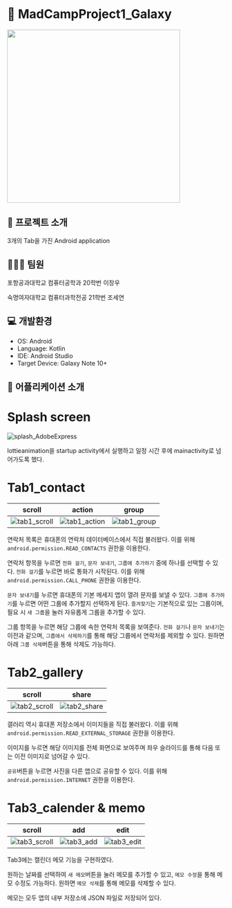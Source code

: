 # 🚀 MadCampProject1_Galaxy

<img src = "https://github.com/Gloveman/CampProject1/assets/135544903/e45b5365-059a-44de-b029-8a48dd86d7eb" height ="400" weight = "400"/>

## 🥨 프로젝트 소개
3개의 Tab을 가진 Android application

## 🧑🏻‍🚀 팀원
포항공과대학교 컴퓨터공학과 20학번 이창우

숙명여자대학교 컴퓨터과학전공 21학번 조세연

## 💻 개발환경
- OS: Android
- Language: Kotlin
- IDE: Android Studio
- Target Device: Galaxy Note 10+

## 📁 어플리케이션 소개

# Splash screen
![splash_AdobeExpress](https://github.com/Gloveman/CampProject1/assets/135544903/66eb195b-e91c-4ed3-8980-72eb86474a97)

lottieanimation을 startup activity에서 실행하고 일정 시간 후에 mainactivity로 넘어가도록 했다.

# Tab1_contact

|scroll|action|group|
|------|------|------|
|![tab1_scroll](https://github.com/Gloveman/CampProject1/assets/135544903/258962f8-d640-4417-b799-80ed2181efb1)|![tab1_action](https://github.com/Gloveman/CampProject1/assets/135544903/be5cac70-7851-4175-b1ed-051ac22306e4)|![tab1_group](https://github.com/Gloveman/CampProject1/assets/135544903/687a7f6c-3a70-4813-b29b-5909e94a3dfd)

연락처 목록은 휴대폰의 연락처 데이터베이스에서 직접 불러왔다. 이를 위해 ```android.permission.READ_CONTACTS``` 권한을 이용한다.

연락처 항목을 누르면 ```전화 걸기```, ```문자 보내기```, ```그룹에 추가하기``` 중에 하나를 선택할 수 있다. ```전화 걸기```를 누르면 바로 통화가 시작된다. 이를 위해 ```android.permission.CALL_PHONE``` 권한을 이용한다.

```문자 보내기```를 누르면 휴대폰의 기본 메세지 앱이 열려 문자를 보낼 수 있다.
```그룹에 추가하기```를 누르면 어떤 그룹에 추가할지 선택하게 된다. ```즐겨찾기```는 기본적으로 있는 그룹이며, 필요 시 ```새 그룹```을 눌러 자유롭게 그룹을 추가할 수 있다.

그룹 항목을 누르면 해당 그룹에 속한 연락처 목록을 보여준다. ```전화 걸기```나 ```문자 보내기```는 이전과 같으며, ```그룹에서 삭제하기```를 통해 해당 그룹에서 연락처를 제외할 수 있다. 원하면 아래 ```그룹 삭제```버튼을 통해 삭제도 가능하다.

# Tab2_gallery
|scroll|share|
|------|------|
![tab2_scroll](https://github.com/Gloveman/CampProject1/assets/135544903/b82532cb-f311-41e4-a6bf-7d04d6ba2865)|![tab2_share](https://github.com/Gloveman/CampProject1/assets/135544903/74660b38-09ab-4c7b-981d-2ff67281c451)|

갤러리 역시 휴대폰 저장소에서 이미지들을 직접 불러왔다. 이를 위해 ```android.permission.READ_EXTERNAL_STORAGE``` 권한을 이용한다.

이미지를 누르면 해당 이미지를 전체 화면으로 보여주며 좌우 슬라이드를 통해 다음 또는 이전 이미지로 넘어갈 수 있다.

```공유```버튼을 누르면 사진을 다른 앱으로 공유할 수 있다. 이를 위해 ```android.permission.INTERNET``` 권한을 이용한다.

# Tab3_calender & memo
|scroll|add|edit|
|------|------|------|
|![tab3_scroll](https://github.com/Gloveman/CampProject1/assets/135544903/f6efd06d-4ae5-433b-ab24-1406f5e6f855)|![tab3_add](https://github.com/Gloveman/CampProject1/assets/135544903/6aaa9fbb-828d-409c-81a6-ccf20df674e3)|![tab3_edit](https://github.com/Gloveman/CampProject1/assets/135544903/d4009b0f-d414-4aa0-aba5-a6a2f931a5b8)|

Tab3에는 캘린더 메모 기능을 구현하였다.

원하는 날짜를 선택하여 ```새 메모```버튼을 눌러 메모를 추가할 수 있고, ```메모 수정```을 통해 메모 수정도 가능하다. 원하면 ```메모 삭제```를 통해 메모를 삭제할 수 있다.

메모는 모두 앱의 내부 저장소에 JSON 파일로 저장되어 있다.
